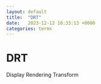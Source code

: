 ```yaml
---
layout: default
title:  "DRT"
date:   2023-12-12 16:33:13 +0000
categories: terms
---
```



# DRT

Display Rendering Transform